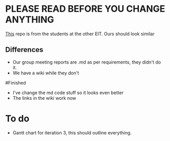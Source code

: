 # PLEASE READ BEFORE YOU CHANGE ANYTHING
[This](https://github.com/AlexGithub777/Goku-Black) repo is from the students at the other EIT. Ours should look similar
## Differences
- Our group meeting reports are .md as per requirements, they didn't do it.
- We have a wiki while they don't

#Finished
- I've change the md code stuff so it looks even better
- The links in the wiki work now
  
# To do
- Gantt chart for iteration 3, this should outline everything.
